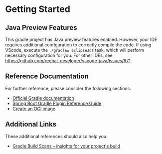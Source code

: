 # Getting Started

## Java Preview Features

This gradle project has Java preview features enabled. However, your IDE
requires additional configuration to correctly compile the code. If using
VScode, execute the `./gradlew eclipseJdt` task, which will perform necessary
configuration for you. For other IDEs, see
https://github.com/redhat-developer/vscode-java/issues/671.

## Reference Documentation
For further reference, please consider the following sections:

* [Official Gradle documentation](https://docs.gradle.org)
* [Spring Boot Gradle Plugin Reference Guide](https://docs.spring.io/spring-boot/docs/2.3.0.RELEASE/gradle-plugin/reference/html/)
* [Create an OCI image](https://docs.spring.io/spring-boot/docs/2.3.0.RELEASE/gradle-plugin/reference/html/#build-image)

## Additional Links
These additional references should also help you:

* [Gradle Build Scans – insights for your project's build](https://scans.gradle.com#gradle)

